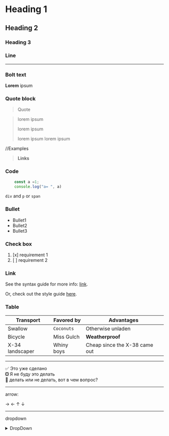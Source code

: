 # Heading 1
## Heading 2
### Heading 3

### Line

---

### Bolt text

**Lorem** ipsum 

### Quote block

>Quote

> lorem ipsum
> 
> lorem ipsum
> 
> lorem ipsum
> lorem ipsum

//Examples
> **Links**
> 
> 


### Code
```javascript
    const a =1;
    console.log("a= ", a)
```

`div` and `p` or `span`

### Bullet
*   Bullet1
*   Bullet2
*   Bullet3

### Check box
1. [x] requirement 1
2. [ ] requirement 2

### Link
See the syntax guide for more info: [link](md-styling.md).

Or, check out the style guide [here](md-styling.md).


### Table
| Transport         | Favored by   | Advantages                    |
|-------------------|--------------|-------------------------------|
| Swallow           | `Coconuts`   | Otherwise unladen             |
| Bicycle           | Miss Gulch   | **Weatherproof**              |
| X-34 landscaper   | Whiny boys   | Cheap since the X-38 came out |

---

:white_check_mark: Это уже сделано    
:negative_squared_cross_mark: Я не буду это делать    
:black_square_button: делать или не делать, вот в чем вопрос?

---

arrow:

→
←
↑
↓

---
dropdown

<details>
    <summary>   
        DropDown   
    </summary>
    
Some text

```javascript
    const a =1;
    console.log("a= ", a)
```
</details>